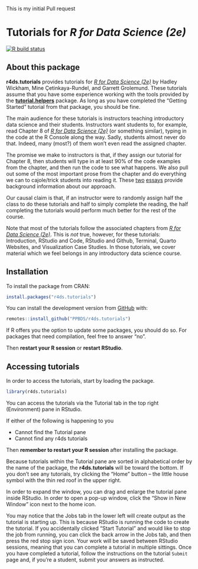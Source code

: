 
This is my initial Pull request

<!-- README is generated from README.Rmd, edit ONLY this file if needed. But, after you edit it, you NEED TO KNIT IT BY HAND in order to create the new README.md, which is the thing which is actually used. -->

# Tutorials for *R for Data Science (2e)*

<!-- badges: start -->

[![R build
status](https://github.com/PPBDS/r4ds.tutorials/workflows/R-CMD-check/badge.svg)](https://github.com/PPBDS/r4ds.tutorials/actions)
<!-- badges: end -->

## About this package

**r4ds.tutorials** provides tutorials for [*R for Data Science
(2e)*](https://r4ds.hadley.nz/) by Hadley Wickham, Mine
Çetinkaya-Rundel, and Garrett Grolemund. These tutorials assume that you
have some experience working with the tools provided by the
**[tutorial.helpers](https://ppbds.github.io/tutorial.helpers/)**
package. As long as you have completed the “Getting Started” tutorial
from that package, you should be fine.

The main audience for these tutorials is instructors teaching
introductory data science and their students. Instructors want students
to, for example, read Chapter 8 of [*R for Data Science
(2e)*](https://r4ds.hadley.nz/) (or something similar), typing in the
code at the R Console along the way. Sadly, students almost never do
that. Indeed, many (most?) of them won’t even read the assigned chapter.

The promise we make to instructors is that, if they assign our tutorial
for Chapter 8, then students will type in at least 90% of the code
examples from the chapter, and then run the code to see what happens. We
also pull out some of the most important prose from the chapter and do
everything we can to cajole/trick students into reading it. These
[two](https://ppbds.github.io/tutorial.helpers/articles/instructions.html)
[essays](https://ppbds.github.io/tutorial.helpers/articles/books.html)
provide background information about our approach.

Our causal claim is that, if an instructor were to randomly assign half
the class to do these tutorials and half to simply complete the reading,
the half completing the tutorials would perform much better for the rest
of the course.

Note that most of the tutorials follow the associated chapters from [*R
for Data Science (2e)*](https://r4ds.hadley.nz/). This is *not* true,
however, for these tutorials: Introduction, RStudio and Code, RStudio
and Github, Terminal, Quarto Websites, and Visualization Case Studies.
In those tutorials, we cover material which we feel belongs in any
introductory data science course.

## Installation

To install the package from CRAN:

``` r
install.packages("r4ds.tutorials")
```

You can install the development version from
[GitHub](https://github.com/) with:

``` r
remotes::install_github("PPBDS/r4ds.tutorials")
```

If R offers you the option to update some packages, you should do so.
For packages that need compilation, feel free to answer “no”.

Then **restart your R session** or **restart RStudio**.

## Accessing tutorials

In order to access the tutorials, start by loading the package.

``` r
library(r4ds.tutorials)
```

You can access the tutorials via the Tutorial tab in the top right
(Environment) pane in RStudio.

If either of the following is happening to you

<ul>
<li>
Cannot find the Tutorial pane
</li>
<li>
Cannot find any r4ds tutorials
</li>
</ul>

Then **remember to restart your R session** after installing the
package.

Because tutorials within the Tutorial pane are sorted in alphabetical
order by the name of the package, the **r4ds.tutorials** will be toward
the bottom. If you don’t see any tutorials, try clicking the “Home”
button – the little house symbol with the thin red roof in the upper
right.

In order to expand the window, you can drag and enlarge the tutorial
pane inside RStudio. In order to open a pop-up window, click the “Show
in New Window” icon next to the home icon.

You may notice that the Jobs tab in the lower left will create output as
the tutorial is starting up. This is because RStudio is running the code
to create the tutorial. If you accidentally clicked “Start Tutorial” and
would like to stop the job from running, you can click the back arrow in
the Jobs tab, and then press the red stop sign icon. Your work will be
saved between RStudio sessions, meaning that you can complete a tutorial
in multiple sittings. Once you have completed a tutorial, follow the
instructions on the tutorial `Submit` page and, if you’re a student,
submit your answers as instructed.
